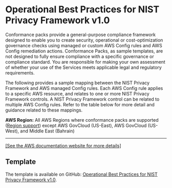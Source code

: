 # Operational Best Practices for NIST Privacy Framework v1\.0<a name="operational-best-practices-for-nist_privacy_framework"></a>

Conformance packs provide a general\-purpose compliance framework designed to enable you to create security, operational or cost\-optimization governance checks using managed or custom AWS Config rules and AWS Config remediation actions\. Conformance Packs, as sample templates, are not designed to fully ensure compliance with a specific governance or compliance standard\. You are responsible for making your own assessment of whether your use of the Services meets applicable legal and regulatory requirements\.

The following provides a sample mapping between the NIST Privacy Framework and AWS managed Config rules\. Each AWS Config rule applies to a specific AWS resource, and relates to one or more NIST Privacy Framework controls\. A NIST Privacy Framework control can be related to multiple AWS Config rules\. Refer to the table below for more detail and guidance related to these mappings\. 

**AWS Region:** All AWS Regions where conformance packs are supported \([Region support](https://docs.aws.amazon.com/config/latest/developerguide/conformance-packs.html#conformance-packs-regions)\) except AWS GovCloud \(US\-East\), AWS GovCloud \(US\-West\), and Middle East \(Bahrain\)


****  
[\[See the AWS documentation website for more details\]](http://docs.aws.amazon.com/config/latest/developerguide/operational-best-practices-for-nist_privacy_framework.html)

## Template<a name="nist_privacy_framework-conformance-pack-sample"></a>

The template is available on GitHub: [Operational Best Practices for NIST Privacy Framework v1\.0](https://github.com/awslabs/aws-config-rules/blob/master/aws-config-conformance-packs/Operational-Best-Practices-for-NIST-Privacy-Framework.yaml)\.
